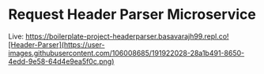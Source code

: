 # Request Header Parser Microservice

Live: https://boilerplate-project-headerparser.basavarajh99.repl.co![Header-Parser](https://user-images.githubusercontent.com/106008685/191922028-28a1b491-8650-4edd-9e58-64d4e9ea5f0c.png)

